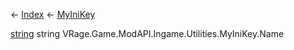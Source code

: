 ← [Index](Api-Index) ← [MyIniKey](VRage.Game.ModAPI.Ingame.Utilities.MyIniKey)

[string](System.String) string VRage.Game.ModAPI.Ingame.Utilities.MyIniKey.Name